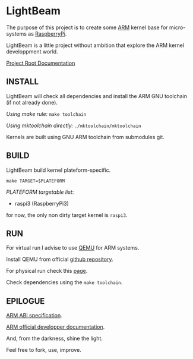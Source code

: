 # LightBeam

The purpose of this project is to create some [ARM](https://en.wikipedia.org/wiki/ARM_architecture) kernel base for micro-systems as [RaspberryPi](https://fr.wikipedia.org/wiki/Raspberry_Pi).

LightBeam is a little project without ambition that explore the ARM kernel developpment world.

[Project Root Documentation](doc/tree.md)

## INSTALL

LightBeam will check all dependencies and install the ARM GNU toolchain (if not already done).

_Using make rule:_ `make toolchain`

_Using mktoolchain directly:_ `./mktoolchain/mktoolchain`

Kernels are built using GNU ARM toolchain from submodules git.

## BUILD

LightBeam build kernel plateform-specific.

`make TARGET=$PLATEFORM`

*PLATEFORM targetable list*:
  - raspi3 (RaspberryPi3)

for now, the only non dirty target kernel is `raspi3`.

## RUN

For virtual run I advise to use [QEMU](https://www.qemu.org/docs/master/qemu-doc.html) for ARM systems.

Install QEMU from official [github repository](https://github.com/qemu/qemu).

For physical run check this [page](https://wiki.osdev.org/Raspberry_Pi_Bare_Bones#Testing_your_operating_system_.28Real_Hardware.29).

Check dependencies using the `make toolchain`.

## EPILOGUE

[ARM ABI specification](http://infocenter.arm.com/help/index.jsp?topic=/com.arm.doc.ihi0042f/index.html).

[ARM official developper documentation](https://developer.arm.com/docs).

And, from the darkness, shine the light.

Feel free to fork, use, improve.
